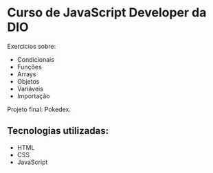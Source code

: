# Curso de JavaScript Developer da DIO

Exercicios sobre: 
- Condicionais
- Funções
- Arrays
- Objetos
- Variáveis
- Importação

Projeto final: Pokedex.

## Tecnologias utilizadas:

- HTML
- CSS
- JavaScript
